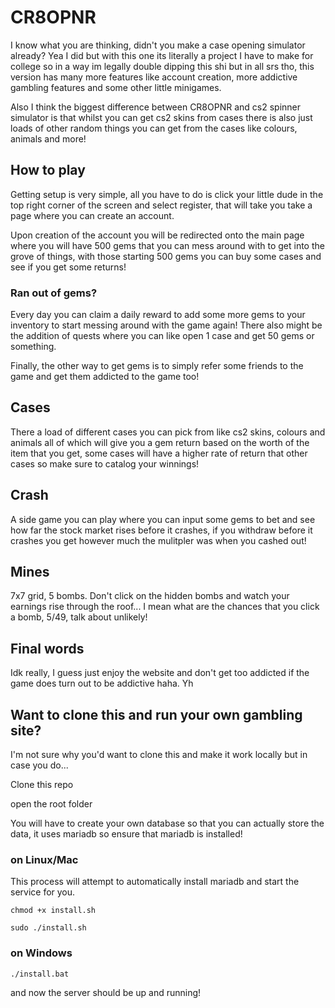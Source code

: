 # CR8OPNR

I know what you are thinking, didn't you make a case opening simulator already? Yea I did but with this one its literally a project I have to make for college so in a way im legally double dipping this shi but in all srs tho, this version has many more features like account creation, more addictive gambling features and some other little minigames.

Also I think the biggest difference between CR8OPNR and cs2 spinner simulator is that whilst you can get cs2 skins from cases there is also just loads of other random things you can get from the cases like colours, animals and more!

## How to play

Getting setup is very simple, all you have to do is click your little dude in the top right corner of the screen and select register, that will take you take a page where you can create an account.

Upon creation of the account you will be redirected onto the main page where you will have 500 gems that you can mess around with to get into the grove of things, with those starting 500 gems you can buy some cases and see if you get some returns!

### Ran out of gems?

Every day you can claim a daily reward to add some more gems to your inventory to start messing around with the game again! There also might be the addition of quests where you can like open 1 case and get 50 gems or something.

Finally, the other way to get gems is to simply refer some friends to the game and get them addicted to the game too!

## Cases

There a load of different cases you can pick from like cs2 skins, colours and animals all of which will give you a gem return based on the worth of the item that you get, some cases will have a higher rate of return that other cases so make sure to catalog your winnings!

## Crash

A side game you can play where you can input some gems to bet and see how far the stock market rises before it crashes, if you withdraw before it crashes you get however much the mulitpler was when you cashed out!

## Mines

7x7 grid, 5 bombs. Don't click on the hidden bombs and watch your earnings rise through the roof... I mean what are the chances that you click a bomb, 5/49, talk about unlikely!

## Final words

Idk really, I guess just enjoy the website and don't get too addicted if the game does turn out to be addictive haha. Yh

## Want to clone this and run your own gambling site?

I'm not sure why you'd want to clone this and make it work locally but in case you do...

Clone this repo

open the root folder 

You will have to create your own database so that you can actually store the data, it uses mariadb so ensure that mariadb is installed!

### on Linux/Mac

This process will attempt to automatically install mariadb and start the service for you.

`chmod +x install.sh`

`sudo ./install.sh`

### on Windows

`./install.bat`

and now the server should be up and running!